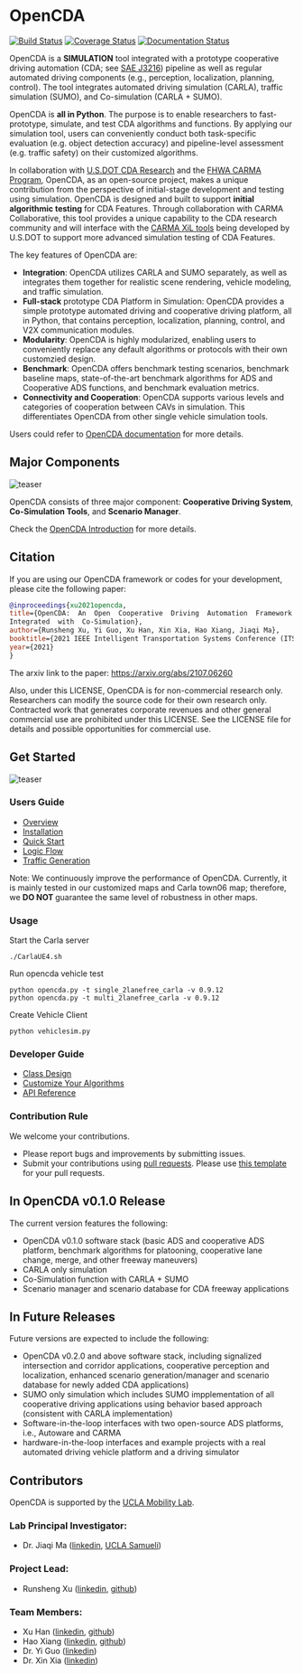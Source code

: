 # OpenCDA
[![Build Status](https://travis-ci.com/ucla-mobility/OpenCDA.svg?branch=develop)](https://travis-ci.com/ucla-mobility/OpenCDA)
[![Coverage Status](https://coveralls.io/repos/github/ucla-mobility/OpenCDA/badge.svg?branch=feature/readme_revise)](https://coveralls.io/github/ucla-mobility/OpenCDA?branch=feature/readme_revise)
[![Documentation Status](https://readthedocs.org/projects/opencda-documentation/badge/?version=latest)](https://opencda-documentation.readthedocs.io/en/latest/?badge=latest)


OpenCDA is a <strong>SIMULATION</strong> tool integrated with a prototype cooperative driving automation (CDA; see [SAE J3216](https://www.sae.org/standards/content/j3216_202005/)) pipeline as
well as regular automated driving components (e.g., perception, localization, planning, control). The tool integrates automated driving simulation (CARLA), traffic simulation (SUMO), and Co-simulation (CARLA + SUMO). 

OpenCDA is <strong>all in Python</strong>. The purpose is to enable researchers to fast-prototype, simulate, and test CDA algorithms and functions.  By applying our simulation tool, users can conveniently conduct both task-specific evaluation (e.g. object detection accuracy) and pipeline-level assessment (e.g. traffic safety) on their customized algorithms.

In collaboration with [U.S.DOT CDA Research](https://its.dot.gov/cda/) and the [FHWA CARMA Program](https://highways.dot.gov/research/operations/CARMA), OpenCDA, as an open-source project, makes a unique contribution from the perspective of initial-stage development and testing using simulation. OpenCDA is designed and built to support <strong>initial algorithmic testing</strong> for CDA Features. Through collaboration with CARMA Collaborative, this tool provides a unique capability to the CDA research community and will interface with the [CARMA XiL tools](https://github.com/usdot-fhwa-stol/carma-simulation) being developed by U.S.DOT to support more advanced simulation testing of CDA Features.

The key features of OpenCDA are:
* <strong>Integration</strong>: OpenCDA utilizes CARLA and SUMO separately, as well as integrates them together for realistic scene rendering, vehicle modeling, and traffic simulation.
* <strong> Full-stack</strong> prototype CDA Platform in Simulation: OpenCDA provides a simple prototype automated driving and cooperative driving platform, all in Python, that contains perception, localization, planning, control, and V2X communication modules.
* <strong>Modularity</strong>: OpenCDA is highly modularized, enabling users to conveniently replace any default algorithms or protocols with their own customzied design. 
* <strong>Benchmark</strong>: OpenCDA offers benchmark testing scenarios, benchmark baseline maps, state-of-the-art benchmark algorithms for ADS and Cooperative ADS functions, and benchmark evaluation metrics.
* <strong>Connectivity and Cooperation</strong>: OpenCDA supports various levels and categories of cooperation between CAVs in simulation. This differentiates OpenCDA from other single vehicle simulation tools.


Users could refer to [OpenCDA documentation](https://opencda-documentation.readthedocs.io/en/latest/) for more details.

## Major Components
![teaser](docs/md_files/images/OpenCDA_diagrams.png )

OpenCDA  consists of three major component: <strong>Cooperative Driving System</strong>,  <strong>Co-Simulation Tools</strong>,
and  <strong>Scenario Manager</strong>.

Check the [OpenCDA Introduction](https://opencda-documentation.readthedocs.io/en/latest/md_files/introduction.html) for more details.


 ## Citation
 If you are using our OpenCDA framework or codes for your development, please cite the following paper:
 ```bibtex
@inproceedings{xu2021opencda,
title={OpenCDA:  An  Open  Cooperative  Driving  Automation  Framework
Integrated  with  Co-Simulation},
author={Runsheng Xu, Yi Guo, Xu Han, Xin Xia, Hao Xiang, Jiaqi Ma},
booktitle={2021 IEEE Intelligent Transportation Systems Conference (ITSC)},
year={2021}
}
```
The arxiv link to the paper:  https://arxiv.org/abs/2107.06260

Also, under this LICENSE, OpenCDA is for non-commercial research only. Researchers can modify the source code for their own research only. Contracted work that generates corporate revenues and other general commercial use are prohibited under this LICENSE. See the LICENSE file for details and possible opportunities for commercial use.
## Get Started

 ![teaser](docs/md_files/images/platoon_joining_2lanefree_complete.gif)


### Users Guide
* [Overview](https://opencda-documentation.readthedocs.io/en/latest/md_files/introduction.html)
* [Installation](https://opencda-documentation.readthedocs.io/en/latest/md_files/installation.html)
* [Quick Start](https://opencda-documentation.readthedocs.io/en/latest/md_files/getstarted.html)
* [Logic Flow](https://opencda-documentation.readthedocs.io/en/latest/md_files/logic_flow.html)
* [Traffic Generation](https://opencda-documentation.readthedocs.io/en/latest/md_files/traffic_generation.html)


Note: We continuously improve the performance of OpenCDA. Currently, it is mainly tested in our customized maps and
 Carla town06 map; therefore, we <strong>DO NOT </strong> guarantee the same level of  robustness in other maps.

### Usage

Start the Carla server

`./CarlaUE4.sh`

Run opencda vehicle test

```
python opencda.py -t single_2lanefree_carla -v 0.9.12
python opencda.py -t multi_2lanefree_carla -v 0.9.12
```

Create Vehicle Client

`python vehiclesim.py`

### Developer Guide

*  [Class Design](https://opencda-documentation.readthedocs.io/en/latest/md_files/developer_tutorial.html)
*  [Customize Your Algorithms](https://opencda-documentation.readthedocs.io/en/latest/md_files/customization.html)
*  [API Reference](https://opencda-documentation.readthedocs.io/en/latest/modules.html) <br>


### Contribution Rule
We welcome your contributions.
- Please report bugs and improvements by submitting issues.
- Submit your contributions using [pull requests](https://github.com/ucla-mobility/OpenCDA/pulls).
 Please use [this template](.github/PR_TEMPLATE.md) for your pull requests.

## In OpenCDA v0.1.0 Release
The current version features the following:
* OpenCDA v0.1.0 software stack (basic ADS and cooperative ADS platform, benchmark algorithms for platooning, cooperative lane change, merge, and other freeway maneuvers)
* CARLA only simulation
* Co-Simulation function with CARLA + SUMO
* Scenario manager and scenario database for CDA freeway applications


## In Future Releases
Future versions are expected to include the following:
* OpenCDA v0.2.0 and above software stack, including signalized intersection and corridor applications, cooperative perception and localization, enhanced scenario generation/manager and scenario database for newly added CDA applications)
* SUMO only simulation which includes SUMO impplementation of all cooperative driving applications using behavior based approach (consistent with CARLA implementation)
* Software-in-the-loop interfaces with two open-source ADS platforms, i.e., Autoware and CARMA
* hardware-in-the-loop interfaces and example projects with a real automated driving vehicle platform and a driving simulator

<!-- ## 2021 RoadMap
![teaser](docs/md_files/images/roadmap.PNG)
-->

## Contributors
OpenCDA is supported by the [UCLA Mobility Lab](https://mobility-lab.seas.ucla.edu/). <br>

### Lab Principal Investigator:
- Dr. Jiaqi Ma ([linkedin](https://www.linkedin.com/in/jiaqi-ma-17037838/),
               [UCLA Samueli](https://samueli.ucla.edu/people/jiaqi-ma/))

### Project Lead: <br>
 - Runsheng Xu ([linkedin](https://www.linkedin.com/in/runsheng-xu/), [github](https://github.com/DerrickXuNu))  <br>

### Team Members: 
 - Xu Han ([linkedin](https://linkedin.com/in/xu-han-12851a64), [github](https://github.com/xuhan417))
 - Hao Xiang ([linkedin](https://www.linkedin.com/in/hao-xiang-42bb5a1b2/), [github](https://github.com/XHwind))
 - Dr. Yi Guo ([linkedin](https://www.linkedin.com/in/yi-guo-4008baaa/))
 - Dr. Xin Xia ([linkedin](https://www.linkedin.com/in/yi-guo-4008baaa/))

